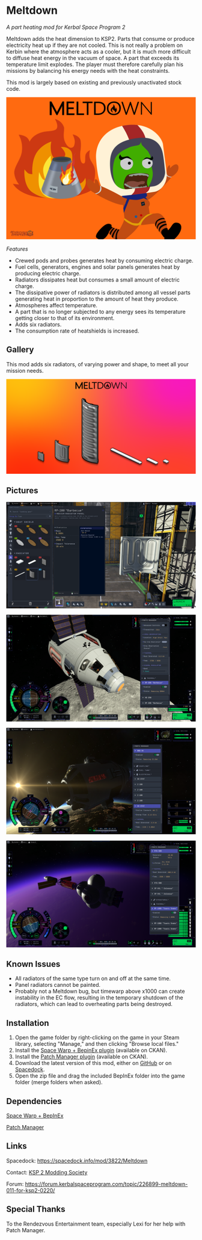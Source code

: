 # Meltdown
_A part heating mod for Kerbal Space Program 2_

Meltdown adds the heat dimension to KSP2. Parts that consume or produce electricity heat up if they are not cooled. This is not really a problem on Kerbin where the atmosphere acts as a cooler, but it is much more difficult to diffuse heat energy in the vacuum of space. A part that exceeds its temperature limit explodes.
The player must therefore carefully plan his missions by balancing his energy needs with the heat constraints.

This mod is largely based on existing and previously unactivated stock code.

![Meltdown banner](https://github.com/pasalvetti/meltdown/blob/main/Communication/Banner.png?raw=true)

*Features*
- Crewed pods and probes generates heat by consuming electric charge.
- Fuel cells, generators, engines and solar panels generates heat by producing electric charge.
- Radiators dissipates heat but consumes a small amount of electric charge.
- The dissipative power of radiators is distributed among all vessel parts generating heat in proportion to the amount of heat they produce.
- Atmospheres affect temperature.
- A part that is no longer subjected to any energy sees its temperature getting closer to that of its environment.
- Adds six radiators.
- The consumption rate of heatshields is increased.

## Gallery

This mod adds six radiators, of varying power and shape, to meet all your mission needs.

![Meltdown radiators](https://github.com/pasalvetti/meltdown/blob/main/Communication/Radiators.png?raw=true)

## Pictures

![Promo picture 1](https://github.com/pasalvetti/meltdown/blob/main/Communication/Promo01.png?raw=true)

![Promo picture 2](https://github.com/pasalvetti/meltdown/blob/main/Communication/Promo02.png?raw=true)

![Promo picture 3](https://github.com/pasalvetti/meltdown/blob/main/Communication/Promo03.png?raw=true)

![Promo picture 4](https://github.com/pasalvetti/meltdown/blob/main/Communication/Promo04.png?raw=true)

## Known Issues
- All radiators of the same type turn on and off at the same time.
- Panel radiators cannot be painted.
- Probably not a Meltdown bug, but timewarp above x1000 can create instability in the EC flow, resulting in the temporary shutdown of the radiators, which can lead to overheating parts being destroyed.

## Installation
1. Open the game folder by right-clicking on the game in your Steam library, selecting "Manage," and then clicking "Browse local files."
2. Install the [Space Warp + BepinEx plugin](https://spacedock.info/mod/3277/Space%20Warp%20+%20BepInEx) (available on CKAN).
3. Install the [Patch Manager plugin](https://spacedock.info/mod/3482/Patch%20Manager) (available on CKAN).
4. Download the latest version of this mod, either on [GitHub](https://github.com/pasalvetti/meltdown/releases) or on [Spacedock](https://spacedock.info/mod/3822/Meltdown).
5. Open the zip file and drag the included BepInEx folder into the game folder (merge folders when asked).

## Dependencies
[Space Warp + BepInEx](https://spacedock.info/mod/3277/Space%20Warp%20+%20BepInEx)

[Patch Manager](https://spacedock.info/mod/3482/Patch%20Manager)

## Links
Spacedock: https://spacedock.info/mod/3822/Meltdown

Contact: [KSP 2 Modding Society](https://discord.com/channels/1078696971088433153/1325942279260868728)

Forum: https://forum.kerbalspaceprogram.com/topic/226899-meltdown-011-for-ksp2-0220/

## Special Thanks
To the Rendezvous Entertainment team, especially Lexi for her help with Patch Manager.

